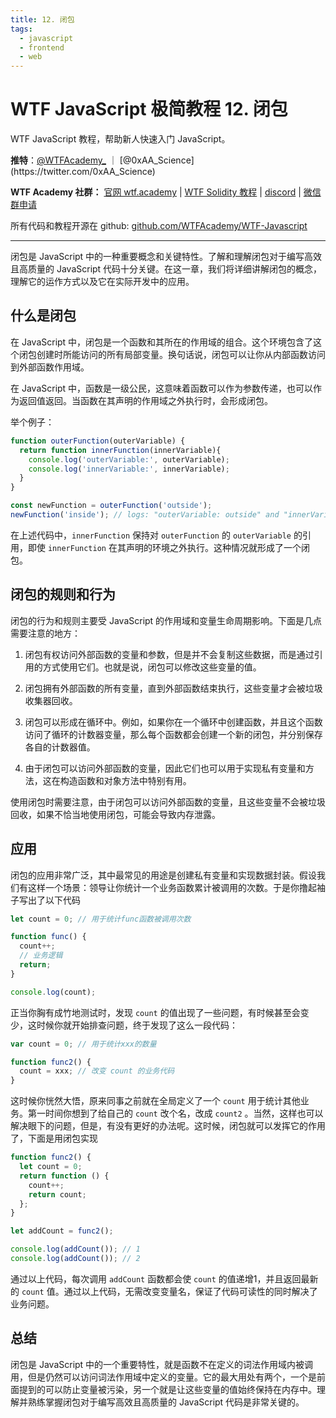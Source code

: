 ```yaml
---
title: 12. 闭包
tags:
  - javascript
  - frontend
  - web
---
```

# WTF JavaScript 极简教程 12. 闭包

WTF JavaScript 教程，帮助新人快速入门 JavaScript。

**推特**：[@WTFAcademy_](https://twitter.com/WTFAcademy_) ｜ [@0xAA_Science](https://twitter.com/0xAA_Science)

**WTF Academy 社群：** [官网 wtf.academy](https://wtf.academy/) | [WTF Solidity 教程](https://github.com/AmazingAng/WTFSolidity) | [discord](https://discord.gg/5akcruXrsk/) | [微信群申请](https://docs.google.com/forms/d/e/1FAIpQLSe4KGT8Sh6sJ7hedQRuIYirOoZK_85miz3dw7vA1-YjodgJ-A/viewform?usp=sf_link)

所有代码和教程开源在 github: [github.com/WTFAcademy/WTF-Javascript](https://github.com/WTFAcademy/WTF-Javascript)

---

闭包是 JavaScript 中的一种重要概念和关键特性。了解和理解闭包对于编写高效且高质量的 JavaScript 代码十分关键。在这一章，我们将详细讲解闭包的概念，理解它的运作方式以及它在实际开发中的应用。

## 什么是闭包

在 JavaScript 中，闭包是一个函数和其所在的作用域的组合。这个环境包含了这个闭包创建时所能访问的所有局部变量。换句话说，闭包可以让你从内部函数访问到外部函数作用域。

在 JavaScript 中，函数是一级公民，这意味着函数可以作为参数传递，也可以作为返回值返回。当函数在其声明的作用域之外执行时，会形成闭包。

举个例子：

```javascript
function outerFunction(outerVariable) {
  return function innerFunction(innerVariable){
    console.log('outerVariable:', outerVariable);
    console.log('innerVariable:', innerVariable);
  }
}

const newFunction = outerFunction('outside');
newFunction('inside'); // logs: "outerVariable: outside" and "innerVariable: inside"
```

在上述代码中，`innerFunction` 保持对 `outerFunction` 的 `outerVariable` 的引用，即使 `innerFunction` 在其声明的环境之外执行。这种情况就形成了一个闭包。

## 闭包的规则和行为

闭包的行为和规则主要受 JavaScript 的作用域和变量生命周期影响。下面是几点需要注意的地方：

1. 闭包有权访问外部函数的变量和参数，但是并不会复制这些数据，而是通过引用的方式使用它们。也就是说，闭包可以修改这些变量的值。

2. 闭包拥有外部函数的所有变量，直到外部函数结束执行，这些变量才会被垃圾收集器回收。

3. 闭包可以形成在循环中。例如，如果你在一个循环中创建函数，并且这个函数访问了循环的计数器变量，那么每个函数都会创建一个新的闭包，并分别保存各自的计数器值。

4. 由于闭包可以访问外部函数的变量，因此它们也可以用于实现私有变量和方法，这在构造函数和对象方法中特别有用。

使用闭包时需要注意，由于闭包可以访问外部函数的变量，且这些变量不会被垃圾回收，如果不恰当地使用闭包，可能会导致内存泄露。

## 应用

闭包的应用非常广泛，其中最常见的用途是创建私有变量和实现数据封装。假设我们有这样一个场景：领导让你统计一个业务函数累计被调用的次数。于是你撸起袖子写出了以下代码

```js
let count = 0; // 用于统计func函数被调用次数

function func() {
  count++;
  // 业务逻辑
  return;
}

console.log(count);
```

正当你胸有成竹地测试时，发现 `count` 的值出现了一些问题，有时候甚至会变少，这时候你就开始排查问题，终于发现了这么一段代码：

```js
var count = 0; // 用于统计xxx的数量

function func2() {
  count = xxx; // 改变 count 的业务代码
}
```

这时候你恍然大悟，原来同事之前就在全局定义了一个 `count` 用于统计其他业务。第一时间你想到了给自己的 `count` 改个名，改成 `count2` 。当然，这样也可以解决眼下的问题，但是，有没有更好的办法呢。这时候，闭包就可以发挥它的作用了，下面是用闭包实现

```js
function func2() {
  let count = 0;
  return function () {
    count++;
    return count;
  };
}

let addCount = func2();

console.log(addCount()); // 1
console.log(addCount()); // 2
```

通过以上代码，每次调用 `addCount` 函数都会使 `count` 的值递增1，并且返回最新的 `count` 值。通过以上代码，无需改变变量名，保证了代码可读性的同时解决了业务问题。

## 总结

闭包是 JavaScript 中的一个重要特性，就是函数不在定义的词法作用域内被调用，但是仍然可以访问词法作用域中定义的变量。它的最大用处有两个，一个是前面提到的可以防止变量被污染，另一个就是让这些变量的值始终保持在内存中。理解并熟练掌握闭包对于编写高效且高质量的 JavaScript 代码是非常关键的。